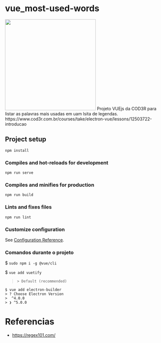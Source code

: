 # vue_most-used-words
<img src="https://s3.amazonaws.com/thinkific-import/220759/course_player_logo/1587411051149pretalogo200.png" width="300">
Projeto VUEjs da COD3R para listar as palavras mais usadas em uam lsita de legendas.
https://www.cod3r.com.br/courses/take/electron-vue/lessons/12503722-introducao


## Project setup
```
npm install
```

### Compiles and hot-reloads for development
```
npm run serve
```

### Compiles and minifies for production
```
npm run build
```

### Lints and fixes files
```
npm run lint
```

### Customize configuration
See [Configuration Reference](https://cli.vuejs.org/config/).

### Comandos durante o projeto
$ `sudo npm i -g @vue/cli`

$ `vue add vuetify`
> `> Default (recommended) `



```
$ vue add electron-builder
> ? Choose Electron Version
>  ^4.0.0
> ❯ ^5.0.0 
```


# Referencias
- https://regex101.com/